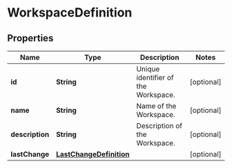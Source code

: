 # WorkspaceDefinition

## Properties
Name | Type | Description | Notes
------------ | ------------- | ------------- | -------------
**id** | **String** | Unique identifier of the Workspace. |  [optional]
**name** | **String** | Name of the Workspace. |  [optional]
**description** | **String** | Description of the Workspace. |  [optional]
**lastChange** | [**LastChangeDefinition**](LastChangeDefinition.md) |  |  [optional]
